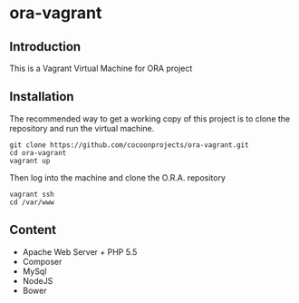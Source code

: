 # ora-vagrant
## Introduction
This is a Vagrant Virtual Machine for ORA project

## Installation
The recommended way to get a working copy of this project is to clone the repository and run the virtual machine.

``` shell
git clone https://github.com/cocoonprojects/ora-vagrant.git
cd ora-vagrant
vagrant up
```
Then log into the machine and clone the O.R.A. repository
``` shell
vagrant ssh
cd /var/www
```
## Content
* Apache Web Server + PHP 5.5
* Composer
* MySql
* NodeJS
* Bower
